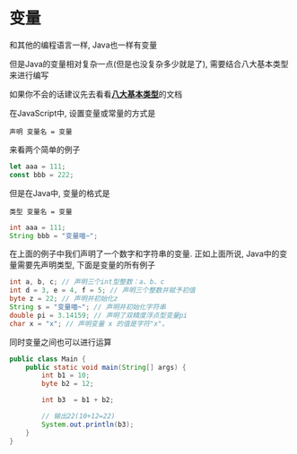 # 变量

和其他的编程语言一样, Java也一样有变量

但是Java的变量相对复杂一点(但是也没复杂多少就是了), 需要结合八大基本类型来进行编写

如果你不会的话建议先去看看[**八大基本类型**](八大类型.md)的文档

在JavaScript中, 设置变量或常量的方式是

`声明 变量名 = 变量`

来看两个简单的例子

```js
let aaa = 111;
const bbb = 222;
```

但是在Java中, 变量的格式是

`类型 变量名 = 变量`

```java
int aaa = 111;
String bbb = "变量喵~";
```

在上面的例子中我们声明了一个数字和字符串的变量. 正如上面所说, Java中的变量需要先声明类型, 下面是变量的所有例子

```java
int a, b, c; // 声明三个int型整数：a、b、c
int d = 3, e = 4, f = 5; // 声明三个整数并赋予初值
byte z = 22; // 声明并初始化z
String s = "变量喵~"; // 声明并初始化字符串
double pi = 3.14159; // 声明了双精度浮点型变量pi
char x = "x"; // 声明变量 x 的值是字符"x"。
```

同时变量之间也可以进行运算

```java
public class Main {
    public static void main(String[] args) {
        int b1 = 10;
        byte b2 = 12;

        int b3  = b1 + b2;

		// 输出22(10+12=22)
        System.out.println(b3);
    }
}
```
